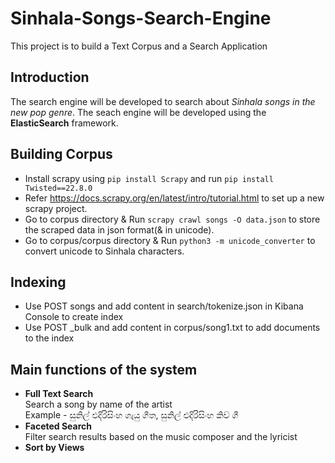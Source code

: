 # Sinhala-Songs-Search-Engine
This project is to build a Text Corpus and a Search Application

## Introduction
The search engine will be developed to search about *Sinhala songs in the new pop genre*. The seach engine will be developed using the **ElasticSearch** framework.

## Building Corpus
- Install scrapy using `pip install Scrapy` and run `pip install Twisted==22.8.0`
- Refer https://docs.scrapy.org/en/latest/intro/tutorial.html to set up a new scrapy project.
- Go to corpus directory & Run `scrapy crawl songs -O data.json` to store the scraped data in json format(& in unicode).
- Go to corpus/corpus directory & Run `python3 -m unicode_converter` to convert unicode to Sinhala characters.

## Indexing
- Use POST songs and add content in search/tokenize.json in Kibana Console to create index
- Use POST _bulk and add content in corpus/song1.txt to add documents to the index

## Main functions of the system
- **Full Text Search**\
    Search a song by name of the artist\
    Example - සුනිල් එදිරිසිංහ ගැයු ගීත, සුනිල් එදිරිසිංහ කිව් ගී
- **Faceted Search**\
    Filter search results based on the music composer and the lyricist
- **Sort by Views**
